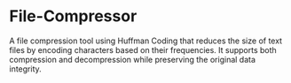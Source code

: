 # File-Compressor
A file compression tool using Huffman Coding that reduces the size of text files by encoding characters based on their frequencies. It supports both compression and decompression while preserving the original data integrity.
